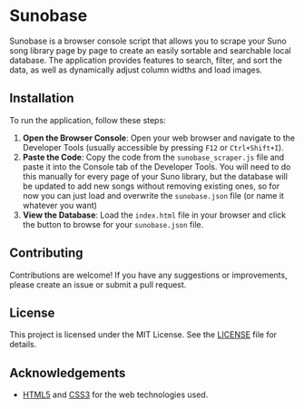 # Sunobase

Sunobase is a browser console script that allows you to scrape your Suno song library page by page to create an easily sortable and searchable local database.
The application provides features to search, filter, and sort the data, as well as dynamically adjust column widths and load images.

## Installation

To run the application, follow these steps:

1. **Open the Browser Console**: Open your web browser and navigate to the Developer Tools (usually accessible by pressing `F12` or `Ctrl+Shift+I`).
2. **Paste the Code**: Copy the code from the `sunobase_scraper.js` file and paste it into the Console tab of the Developer Tools. You will need to do this manually for every page of your Suno library, but the database will be updated to add new songs without removing existing ones, so for now you can just load and overwrite the `sunobase.json` file (or name it whatever you want)
3. **View the Database**: Load the `index.html` file in your browser and click the button to browse for your `sunobase.json` file.

## Contributing

Contributions are welcome! If you have any suggestions or improvements, please create an issue or submit a pull request.

## License

This project is licensed under the MIT License. See the [LICENSE](LICENSE) file for details.

## Acknowledgements

- [HTML5](https://developer.mozilla.org/en-US/docs/Web/Guide/HTML/HTML5) and [CSS3](https://developer.mozilla.org/en-US/docs/Web/CSS) for the web technologies used.
